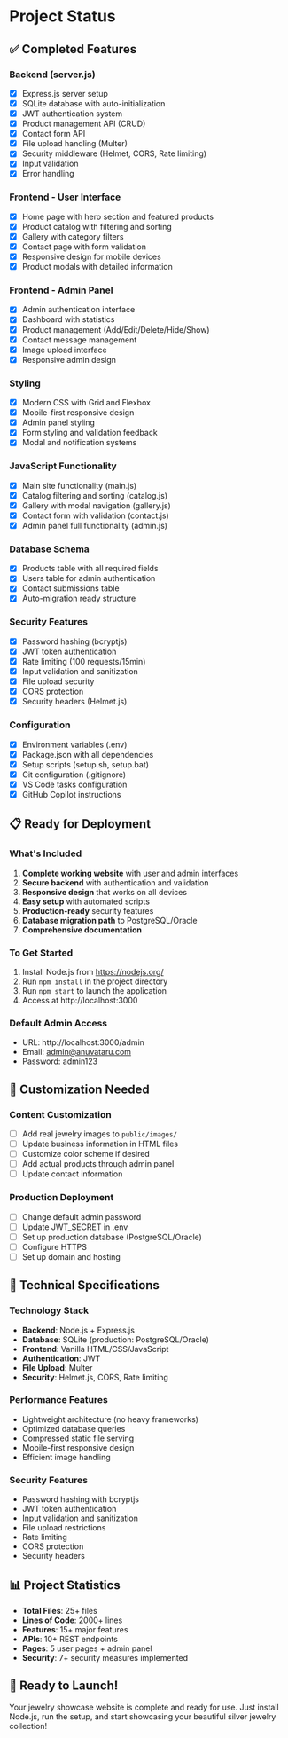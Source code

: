 # Project Status

## ✅ Completed Features

### Backend (server.js)

- [x] Express.js server setup
- [x] SQLite database with auto-initialization
- [x] JWT authentication system
- [x] Product management API (CRUD)
- [x] Contact form API
- [x] File upload handling (Multer)
- [x] Security middleware (Helmet, CORS, Rate limiting)
- [x] Input validation
- [x] Error handling

### Frontend - User Interface

- [x] Home page with hero section and featured products
- [x] Product catalog with filtering and sorting
- [x] Gallery with category filters
- [x] Contact page with form validation
- [x] Responsive design for mobile devices
- [x] Product modals with detailed information

### Frontend - Admin Panel

- [x] Admin authentication interface
- [x] Dashboard with statistics
- [x] Product management (Add/Edit/Delete/Hide/Show)
- [x] Contact message management
- [x] Image upload interface
- [x] Responsive admin design

### Styling

- [x] Modern CSS with Grid and Flexbox
- [x] Mobile-first responsive design
- [x] Admin panel styling
- [x] Form styling and validation feedback
- [x] Modal and notification systems

### JavaScript Functionality

- [x] Main site functionality (main.js)
- [x] Catalog filtering and sorting (catalog.js)
- [x] Gallery with modal navigation (gallery.js)
- [x] Contact form with validation (contact.js)
- [x] Admin panel full functionality (admin.js)

### Database Schema

- [x] Products table with all required fields
- [x] Users table for admin authentication
- [x] Contact submissions table
- [x] Auto-migration ready structure

### Security Features

- [x] Password hashing (bcryptjs)
- [x] JWT token authentication
- [x] Rate limiting (100 requests/15min)
- [x] Input validation and sanitization
- [x] File upload security
- [x] CORS protection
- [x] Security headers (Helmet.js)

### Configuration

- [x] Environment variables (.env)
- [x] Package.json with all dependencies
- [x] Setup scripts (setup.sh, setup.bat)
- [x] Git configuration (.gitignore)
- [x] VS Code tasks configuration
- [x] GitHub Copilot instructions

## 📋 Ready for Deployment

### What's Included

1. **Complete working website** with user and admin interfaces
2. **Secure backend** with authentication and validation
3. **Responsive design** that works on all devices
4. **Easy setup** with automated scripts
5. **Production-ready** security features
6. **Database migration path** to PostgreSQL/Oracle
7. **Comprehensive documentation**

### To Get Started

1. Install Node.js from https://nodejs.org/
2. Run `npm install` in the project directory
3. Run `npm start` to launch the application
4. Access at http://localhost:3000

### Default Admin Access

- URL: http://localhost:3000/admin
- Email: admin@anuvataru.com
- Password: admin123

## 🎨 Customization Needed

### Content Customization

- [ ] Add real jewelry images to `public/images/`
- [ ] Update business information in HTML files
- [ ] Customize color scheme if desired
- [ ] Add actual products through admin panel
- [ ] Update contact information

### Production Deployment

- [ ] Change default admin password
- [ ] Update JWT_SECRET in .env
- [ ] Set up production database (PostgreSQL/Oracle)
- [ ] Configure HTTPS
- [ ] Set up domain and hosting

## 🔧 Technical Specifications

### Technology Stack

- **Backend**: Node.js + Express.js
- **Database**: SQLite (production: PostgreSQL/Oracle)
- **Frontend**: Vanilla HTML/CSS/JavaScript
- **Authentication**: JWT
- **File Upload**: Multer
- **Security**: Helmet.js, CORS, Rate limiting

### Performance Features

- Lightweight architecture (no heavy frameworks)
- Optimized database queries
- Compressed static file serving
- Mobile-first responsive design
- Efficient image handling

### Security Features

- Password hashing with bcryptjs
- JWT token authentication
- Input validation and sanitization
- File upload restrictions
- Rate limiting
- CORS protection
- Security headers

## 📊 Project Statistics

- **Total Files**: 25+ files
- **Lines of Code**: 2000+ lines
- **Features**: 15+ major features
- **APIs**: 10+ REST endpoints
- **Pages**: 5 user pages + admin panel
- **Security**: 7+ security measures implemented

## 🚀 Ready to Launch!

Your jewelry showcase website is complete and ready for use. Just install Node.js, run the setup, and start showcasing your beautiful silver jewelry collection!
